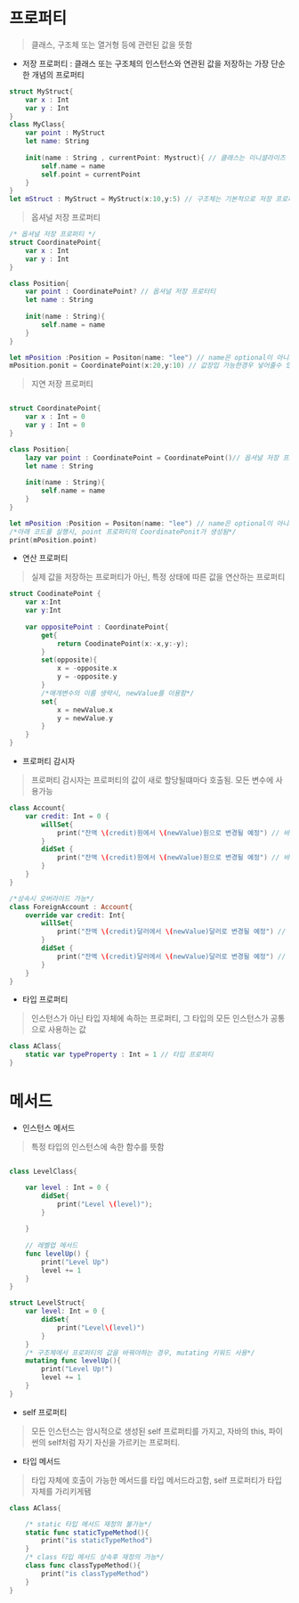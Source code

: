 # 프로퍼티

> 클래스, 구조체 또는 열거형 등에 관련된 값을 뜻함

- 저장 프로퍼티 : 클래스 또는 구조체의 인스턴스와 연관된 값을 저장하는 가장 단순한 개념의 프로퍼티

```swift
struct MyStruct{
    var x : Int
    var y : Int 
}
class MyClass{
    var point : MyStruct
    let name: String
    
    init(name : String , currentPoint: Mystruct){ // 클래스는 이니셜라이즈 클래스 별도생성
        self.name = name
        self.point = currentPoint 
    }
}
let mStruct : MyStruct = MyStruct(x:10,y:5) // 구조체는 기본적으로 저장 프로퍼티를 매겨변수로 가지는 이니셜라이즈가 존대 
```

> 옵셔널 저장 프로퍼티

```swift
/* 옵셔널 저장 프로퍼티 */
struct CoordinatePoint{
    var x : Int
    var y : Int
}

class Position{
    var point : CoordinatePoint? // 옵셔널 저장 프로터티
    let name : String
    
    init(name : String){
        self.name = name
    }
}

let mPosition :Position = Positon(name: "lee") // name은 optional이 아니기때문에 넣어줘야함
mPosition.ponit = CoordinatePoint(x:20,y:10) // 값장입 가능한경우 넣어줄수 있음
```

> 지연 저장 프로퍼티

```swift

struct CoordinatePoint{
    var x : Int = 0
    var y : Int = 0
}

class Position{
    lazy var point : CoordinatePoint = CoordinatePoint()// 옵셔널 저장 프로터티
    let name : String
    
    init(name : String){
        self.name = name
    }
}

let mPosition :Position = Positon(name: "lee") // name은 optional이 아니기때문에 넣어줘야함
/*아래 코드를 실행시, point 프로퍼티의 CoordinatePonit가 생성됨*/
print(mPosition.point)
```

- 연산 프로퍼티

> 실제 값을 저장하는 프로퍼티가 아닌, 특정 상태에 따른 값을 연산하는 프로퍼티

```swift
struct CoodinatePoint {
    var x:Int
    var y:Int
    
    var oppositePoint : CoordinatePoint{
        get{
            return CoodinatePoint(x:-x,y:-y);
        }
        set(opposite){
            x = -opposite.x
            y = -opposite.y
        }
        /*매개변수의 이름 생략시, newValue를 이용함*/
        set{
            x = newValue.x
            y = newValue.y
        }
    }
}
```

- 프로퍼티 감시자 
> 프로퍼티 감시자는 프로퍼티의 값이 새로 할당될떄마다 호출됨. 모든 변수에 사용가능

```swift
class Account{
    var credit: Int = 0 {
        willSet{
            print("잔액 \(credit)원에서 \(newValue)원으로 변경될 예정") // 바뀌기전
        }
        didSet {
            print("잔액 \(credit)원에서 \(newValue)원으로 변경될 예정") // 바뀐후
        }
    }
}

/*상속시 오버라이드 가능*/
class ForeignAccount : Account{
    override var credit: Int{
        willSet{
            print("잔액 \(credit)달러에서 \(newValue)달러로 변경될 예정") // 바뀌기전
        }
        didSet {
            print("잔액 \(credit)달러에서 \(newValue)달러로 변경될 예정") // 바뀐후
        }
    }
}
```

- 타입 프로퍼티

> 인스턴스가 아닌 타입 자체에 속하는 프로퍼티, 그 타입의 모든 인스턴스가 공통으로 사용하는 값

```swift
class AClass{
    static var typeProperty : Int = 1 // 타입 프로퍼티
}
```

# 메서드

- 인스턴스 메서드

> 특정 타입의 인스턴스에 속한 함수를 뜻함

```swift

class LevelClass{

    var level : Int = 0 {
        didSet{
            print("Level \(level)");
        }
        
    }
    
    // 레벨업 메서드
    func levelUp() {
        print("Level Up")
        level += 1
    }
}

struct LevelStruct{
    var level: Int = 0 {
        didSet{
            print("Level\(level)")
        }
    }
    /* 구조체에서 프로퍼티의 값을 바꿔야하는 경우, mutating 키워드 사용*/
    mutating func levelUp(){
        print("Level Up!") 
        level += 1
    }
}
```

- self 프로퍼티 

> 모든 인스턴스는 암시적으로 생성된 self 프로퍼티를 가지고, 자바의 this, 파이썬의 self처럼 자기 자신을 가르키는 프로퍼티.

- 타입 메서드

> 타입 자체에 호출이 가능한 메서드를 타입 메서드라고함, self 프로퍼티가 타입 자체를 가리키게됌

```swift
class AClass{

    /* static 타입 메서드 재정의 불가능*/
    static func staticTypeMethod(){
        print("is staticTypeMethod")
    }
    /* class 타입 메서드 상속후 재정의 가능*/
    class func classTypeMethod(){
        print("is classTypeMethod")
    }
}
```